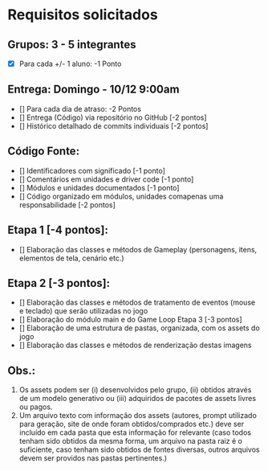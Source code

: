 # Requisitos solicitados

## Grupos: 3 - 5 integrantes
- [x] Para cada +/- 1 aluno: -1 Ponto
## Entrega: Domingo - 10/12 9:00am
- [] Para cada dia de atraso: -2 Pontos
- [] Entrega (Código) via repositório no GitHub [-2 pontos]
- [] Histórico detalhado de commits individuais [-2 pontos]
## Código Fonte:
- [] Identificadores com significado [-1 ponto]
- [] Comentários em unidades e driver code [-1 ponto]
- [] Módulos e unidades documentados [-1 ponto]
- [] Código organizado em módulos, unidades comapenas uma responsabilidade [-2 pontos]
## Etapa 1 [-4 pontos]:
- [] Elaboração das classes e métodos de Gameplay (personagens, itens, elementos de tela, cenário etc.)
## Etapa 2 [-3 pontos]:
- [] Elaboração das classes e métodos de tratamento de eventos (mouse e teclado) que serão utilizadas no jogo
- [] Elaboração do módulo main e do Game Loop Etapa 3 [-3 pontos]
- [] Elaboração de uma estrutura de pastas, organizada, com os assets do jogo
- [] Elaboração das classes e métodos de renderização destas imagens
## Obs.:
1. Os assets podem ser (i) desenvolvidos pelo grupo, (ii) obtidos através de um modelo generativo ou (iii) adquiridos de pacotes de assets livres ou pagos.
2. Um arquivo texto com informação dos assets (autores, prompt utilizado para geração, site de onde foram obtidos/comprados etc.) deve ser incluído em cada pasta que esta informação for relevante (caso todos tenham sido obtidos da mesma forma, um arquivo na pasta raiz é o suficiente, caso tenham sido obtidos de fontes diversas, outros arquivos devem ser providos nas pastas pertinentes.)